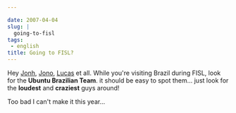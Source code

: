 ```yaml
---

date: 2007-04-04
slug: |
  going-to-fisl
tags:
 - english
title: Going to FISL?
---
```


Hey [Jonh](http://www.j5live.com/?p=350),
[Jono](http://www.jonobacon.org/?p=936),
[Lucas](http://blogs.gnome.org/view/lucasr/2007/04/04/0) et all. While
you're visiting Brazil during FISL, look for the **Ubuntu Brazilian
Team**. it should be easy to spot them... just look for the **loudest**
and **craziest** guys around!

Too bad I can't make it this year...
